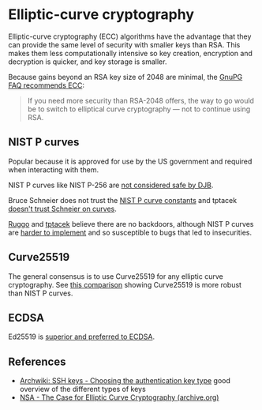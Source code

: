 # Elliptic-curve cryptography

Elliptic-curve cryptography (ECC) algorithms have the advantage that they can provide the same level of security with smaller keys than RSA. This makes them less computationally intensive so key creation, encryption and decryption is quicker, and key storage is smaller.

Because gains beyond an RSA key size of 2048 are minimal, the [GnuPG FAQ recommends ECC](https://www.gnupg.org/faq/gnupg-faq.html#please_use_ecc):

> If you need more security than RSA-2048 offers, the way to go would be to switch to elliptical curve cryptography — not to continue using RSA.

## NIST P curves

Popular because it is approved for use by the US government and required when interacting with them.

NIST P curves like NIST P-256 are [not considered safe by DJB](https://safecurves.cr.yp.to/).

Bruce Schneier does not trust the [NIST P curve constants](https://en.wikipedia.org/wiki/Nothing-up-my-sleeve_number) and tptacek [doesn't trust Schneier on curves](https://news.ycombinator.com/item?id=20386730).

[Ruggo](https://crypto.stackexchange.com/a/52992/105997) and [tptacek](https://news.ycombinator.com/item?id=20385829) believe there are no backdoors, although NIST P curves are [harder to implement](https://crypto.stackexchange.com/questions/52983/why-is-there-the-option-to-use-nist-p-256-in-gpg/52992#comment149464_52992) and so susceptible to bugs that led to insecurities.

## Curve25519

The general consensus is to use Curve25519 for any elliptic curve cryptography. See [this comparison](https://news.ycombinator.com/item?id=20382293) showing Curve25519 is more robust than NIST P curves.

## ECDSA

Ed25519 is [superior and preferred to ECDSA](https://wiki.archlinux.org/title/SSH_keys#ECDSA).

## References

- [Archwiki: SSH keys - Choosing the authentication key type](https://wiki.archlinux.org/title/SSH_keys#Choosing_the_authentication_key_type) good overview of the different types of keys
- [NSA - The Case for Elliptic Curve Cryptography (archive.org)](https://web.archive.org/web/20090117023500/http://www.nsa.gov/business/programs/elliptic_curve.shtml)
